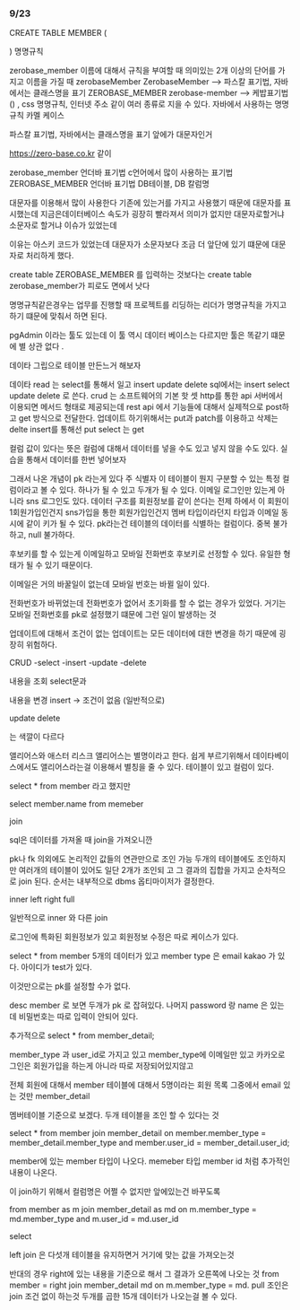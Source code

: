 ### 9/23

CREATE TABLE MEMBER
(

)
명명규칙

zerobase_member 
이름에 대해서 규칙을 부여할 때 의미있는 2개 이상의 단어를 가지고 이름을 가질 때 
zerobaseMember 
ZerobaseMember --> 파스칼 표기법, 자바에서는 클래스명을 표기 
ZEROBASE_MEMBER
zerobase-member --> 케밥표기법() , css 명명규칙, 인터넷 주소 
같이 여러 종류로 지을 수 있다. 
자바에서 사용하는 명명 규칙 카멜 케이스 

파스칼 표기법, 자바에서는 클래스명을 표기 앞에가 대문자인거

https://zero-base.co.kr 같이 

zerobase_member 언더바 표기법  c언어에서 많이 사용하는 표기법
ZEROBASE_MEMBER 언더바 표기법 DB테이블, DB 칼럼명

대문자를 이용해서 많이 사용한다
기존에 있는거를 가지고 사용했기 때문에 대문자를 표시했는데 
지금은데이터베이스 속도가 굉장히 빨라져서 의미가 없지만 
대문자로할거냐 소문자로 할거냐 이슈가 있었는데 

이유는 아스키 코드가 있었는데 대문자가 소문자보다 조금 더 앞단에 있기 떄문에 대문자로 처리하게 했다. 


create table ZEROBASE_MEMBER 를 입력하는 것보다는 
create table zerobase_member가 피로도 면에서 낫다 

명명규칙같은경우는 업무를 진행할 때 프로젝트를 리딩하는 리더가 명명규칙을 가지고 
하기 떄문에 맞춰서 하면 된다. 

pgAdmin 이라는 툴도 있는데 이 툴 역시 데이터 베이스는 다르지만 툴은 똑같기 떄문에 별 상관 없다 .

데이타 그립으로 테이블 만든느거 해보자 

데이타 read 는 select를 통해서 일고 
insert 
update
delete
sql에서는 insert select update delete 로 쓴다. 
crud 는 소프트웨어의 기본 핫 셋
http를 통한 api 서버에서 이용되면 
메서드 형태로 제공되는데 
rest api 에서 기능들에 대해서 실제적으로 post하고 get 방식으로 전달한다. 
업데이트 하기위해서는 put과 patch를 이용하고 
삭제는 delte 
insert를 통해선 put
select 는 get

컬럼 값이 있다는 뜻은 컬럼에 대해서 데이터를 넣을 수도 있고 넣지 않을 수도 있다. 
실습을 통해서 데이터를 한번 넣어보자 

그래서 나온 개념이 pk 라는게 있다 주 식별자 
이 테이블이 뭔지 구분할 수 있는 특정 컬럼이라고 볼 수 있다. 
하나가 될 수 있고 두개가 될 수 있다. 
이메일 로그인만 있는게 아니라 sns 로그인도 있다. 
데이터 구조를 회원정보를 같이 쓴다는 전제 하에서 
이 회원이 1회원가입인건지 sns가입을 통한 회원가입인건지 멤버 타입이라던지 
타입과 이메일 동시에 같이 키가 될 수 있다. 
pk라는건 테이블의 데이터를 식별하는 컬럼이다. 
중복 불가하고, null 불가하다. 

후보키를 할 수 있는게 이메일하고 모바일 전화번호 
후보키로 선정할 수 있다. 
유일한 형태가 될 수 있기 때문이다. 

이메일은 거의 바꿀일이 없는데 모바일 번호는 바뀔 일이 있다. 

전화번호가 바뀌었는데 전화번호가 없어서 초기화를 할 수 없는 경우가 있었다. 
거기는 모바일 전화번호를 pk로 설정했기 떄문에 그런 일이 발생하는 것 

업데이트에 대해서 조건이 없는 업데이트는 모든 데이터에 대한 변경을 하기 때문에 굉장히
위험하다. 

CRUD
-select
-insert
-update
-delete

내용을 조회
select문과

내용을 변경
insert
 -> 조건이 없음 (일반적으로)

update
delete

는 색깔이 다르다

앨리어스와 애스터 리스크 
앨리어스는 별명이라고 한다. 쉽게 부르기위해서
데이타베이스에서도 앨리어스라는걸 이용해서 별칭을 줄 수 있다. 
테이블이 있고 컬럼이 있다. 


select *
from member 라고 했지만 

select member.name
from memeber 

join

sql은 데이터를 가져올 때 join을 가져오니깐 

pk나 fk 의외에도 논리적인 값들의 연관만으로 조인 가능 
두개의 테이블에도 조인하지만 여러개의 테이블이 있어도 
일단 2개가 조인되 고 
그 결과의 집합을 가지고 순차적으로 join 된다. 
순서는 내부적으로 dbms 옵티마이저가 결정한다. 

inner  left right full

일반적으로 inner 와 다른 join

로그인에 특화된 회원정보가 있고 
회원정보 수정은 따로 케이스가 있다. 

select * from member 
5개의 데이터가 있고 
member type 은 email kakao 가 있다. 
아이디가 test가 있다. 

이것만으로는 pk를 설정할 수가 없다. 

desc member 로 보면 두개가 pk 로 잡혀있다. 
나머지 password 랑 name 은 있는데 
비밀번호는 따로 입력이 안되어 있다. 

추가적으로 
select * from member_detail;

member_type 과 user_id로 가지고 있고 
member_type에 이메일만 있고 
카카오로그인은 회원가입을 하는게 아니라 따로 저장되어있지않고 

전체 회원에 대해서 
member 테이블에 대해서 5명이라는 회원 목록 
그중에서 email 있는 것만 member_detail

멤버테이블 기준으로 보겠다. 
두개 테이블을 조인 할 수 있다는 것

select *
from member
    join member_detail 
     on member.member_type = member_detail.member_type 
      and member.user_id = member_detail.user_id;

member에 있는 member 타입이 나오다. 
memeber 타입 member id 처럼 추가적인 내용이 나온다. 

이 join하기 위해서 컬럼명은 어쩔 수 없지만 앞에있는건 
바꾸도록

from member as m 
join member_detail as md
on m.member_type = md.member_type and m.user_id = md.user_id

select 

left join 은 다섯개 테이블을 유지하면거 거기에 맞는 값을 가져오는것

반대의 경우 
right에 있는 내용을 기준으로 해서 그 결과가 오른쪽에 나오는 것 
from member = 
right join member_detail md on m.member_type = md.
pull 조인은 
join 
조건 없이 하는것
두개를 곱한 15개 데이터가 나오는걸 볼 수 있다. 




































